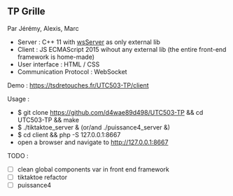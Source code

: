 ## TP Grille

Par Jérémy, Alexis, Marc

- Server : C++ 11 with [wsServer](https://github.com/Theldus/wsServer) as only external lib
- Client : JS ECMAScript 2015 wihout any external lib (the entire front-end framework is home-made)
- User interface : HTML / CSS
- Communication Protocol : WebSocket

Demo : https://tsdretouches.fr/UTC503-TP/client

Usage : 

- $ git clone https://github.com/d4wae89d498/UTC503-TP && cd UTC503-TP && make
- $ ./tiktaktoe_server &   (or/and ./puissance4_server &)
- $ cd client && php -S 127.0.0.1:8667
- open a browser and navigate to http://127.0.0.1:8667

TODO :

- [ ] clean global components var in front end framework
- [ ] tiktaktoe refactor
- [ ] puissance4
